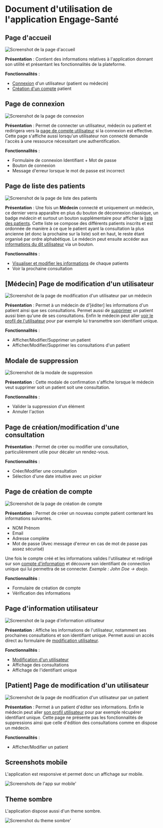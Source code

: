 # Document d'utilisation de l'application Engage-Santé

## Page d'accueil

![Screenshot de la page d'accueil](images/accueil.png "Page d'accueil")

**Présentation** : Contient des informations relatives à l'application donnant son utilité et présentant les fonctionnalités de la plateforme.

**Fonctionnalités** :

* [Connexion](#page-de-connexion) d'un utilisateur (patient ou médecin)
* [Création d'un compte](#page-de-création-de-compte) patient

## Page de connexion

![Screenshot de la page de connexion](images/connexion.png "Page de connexion")

**Présentation** : Permet de connecter un utilisateur, médecin ou patient et redirigera vers la [page de compte utilisateur](#page-dinformation-utilisateur) si la connexion est effective. Cette page s'affiche aussi lorsqu'un utilisateur non connecté demande l'accès à une ressource nécessitant une authentification.

**Fonctionnalités** :

* Formulaire de connexion Identifiant + Mot de passe
* Bouton de connexion
* Message d'erreur lorsque le mot de passe est incorrect

## Page de liste des patients

![Screenshot de la page de liste des patients](images/liste.png "Page de liste des patients")

**Présentation** : Une fois un **Médecin** connecté et uniquement un médecin, ce dernier verra apparaître en plus du bouton de déconnexion classique, un badge *médecin* et surtout un bouton supplémentaire pour afficher la [liste des patients](#page-de-liste-des-patients). Cette liste se compose des différents patients inscrits et est ordonnée de manière à ce que le patient ayant la consultation la plus ancienne (et donc la prochaine sur la liste) soit en haut, le reste étant organisé par ordre alphabétique. Le médecin peut ensuite accéder aux [informations du dit utilisateur](#médecin-page-de-modification-dun-utilisateur) via un bouton.

**Fonctionnalités** :

* [Visualiser et modifier les informations](#médecin-page-de-modification-dun-utilisateur) de chaque patients
* Voir la prochaine consultation

## [Médecin] Page de modification d'un utilisateur

![Screenshot de la page de modification d'un utilisateur par un médecin](images/modification.png "Page de modification d'un utilisateur par un médecin")

**Présentation** : Permet à un médecin de d'[éditer] les informations d'un patient ainsi que ses consultations. Permet aussi de [supprimer](#modale-de-suppression) un patient aussi bien qu'une de ses consultations. Enfin le médecin peut aller [voir le profil de l'utilisateur](#page-dinformation-utilisateur) pour par exemple lui transmettre son identifiant unique.

**Fonctionnalités** :

* Afficher/Modifier/Supprimer un patient
* Afficher/Modifier/Supprimer les consultations d'un patient

## Modale de suppression

![Screenshot de la modale de suppression](images/suppression.png "Modale de suppression")

**Présentation** : Cette modale de confirmation s'affiche lorsque le médecin veut supprimer soit un patient soit une consultation.

**Fonctionnalités** :

* Valider la suppression d'un élément
* Annuler l'action

## Page de création/modification d'une consultation

**Présentation** : Permet de créer ou modifier une consultation, particulièrement utile pour décaler un rendez-vous.

**Fonctionnalités** :

* Créer/Modifier une consultation
* Sélection d'une date intuitive avec un picker

## Page de création de compte

![Screenshot de la page de création de compte](images/enregistrement.png "Page de création de compte")

**Présentation** : Permet de créer un nouveau compte patient contenant les informations suivantes.

* NOM Prénom
* Email
* Adresse complète
* Mot de passe (Avec message d'erreur en cas de mot de passe pas assez sécurisé)

Une fois le compte créé et les informations valides l'utilisateur et redirigé sur son [compte d'information](#page-dinformation-utilisateur) et découvre son identifiant de connection unique qui lui permettra de se connecter. *Exemple : John Doe -> doejo*.

**Fonctionnalités** :

* Formulaire de création de compte
* Vérification des informations

## Page d'information utilisateur

![Screenshot de la page d'information utilisateur](images/info.png "Page d'information utilisateur")

**Présentation** : Affiche les informations de l'utilisateur, notamment ses prochaines consultations et son identifiant unique. Permet aussi un accès direct au formulaire de [modification utilisateur](#patient-page-de-modification-dun-utilisateur).

**Fonctionnalités** :

* [Modification d'un utilisateur](#patient-page-de-modification-dun-utilisateur)
* Affichage des consultations
* Affichage de l'identifiant unique

## [Patient] Page de modification d'un utilisateur

![Screenshot de la page de modification d'un utilisateur par un patient](images/modif_no_staff.png "Page de modification d'un utilisateur par un patient")

**Présentation** : Permet à un patient d'éditer ses informations. Enfin le médecin peut aller [son profil utilisateur](#page-dinformation-utilisateur) pour par exemple récupérer identifiant unique. Cette page ne présente pas les fonctionnalités de suppressions ainsi que celle d'édition des consultations comme en dispose un médecin.

**Fonctionnalités** :

* Afficher/Modifier un patient

## Screenshots mobile

L'application est responsive et permet donc un affichage sur mobile.

![Screenshots de l'app sur mobile'](images/mobile.png "App sur mobile")

## Theme sombre

L'application dispose aussi d'un theme sombre.

![Screenshot du theme sombre'](images/sombre.png "Theme sombre")
